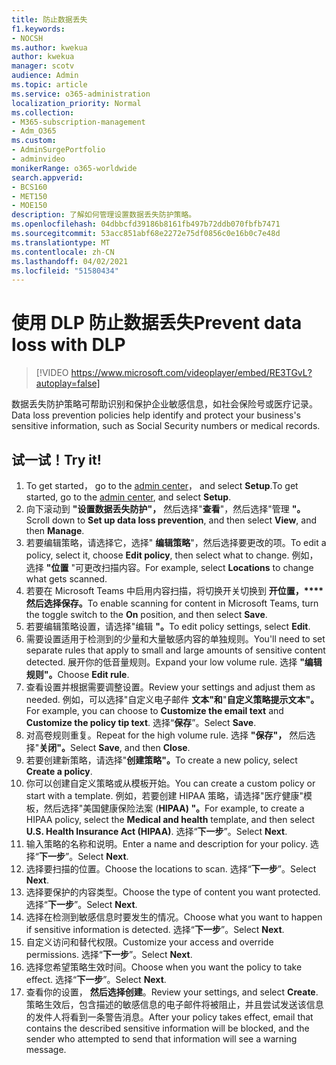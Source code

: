 ```yaml
---
title: 防止数据丢失
f1.keywords:
- NOCSH
ms.author: kwekua
author: kwekua
manager: scotv
audience: Admin
ms.topic: article
ms.service: o365-administration
localization_priority: Normal
ms.collection:
- M365-subscription-management
- Adm_O365
ms.custom:
- AdminSurgePortfolio
- adminvideo
monikerRange: o365-worldwide
search.appverid:
- BCS160
- MET150
- MOE150
description: 了解如何管理设置数据丢失防护策略。
ms.openlocfilehash: 04dbbcfd39186b8161fb497b72ddb070fbfb7471
ms.sourcegitcommit: 53acc851abf68e2272e75df0856c0e16b0c7e48d
ms.translationtype: MT
ms.contentlocale: zh-CN
ms.lasthandoff: 04/02/2021
ms.locfileid: "51580434"
---
```

# <a name="prevent-data-loss-with-dlp"></a><span data-ttu-id="a39c9-103">使用 DLP 防止数据丢失</span><span class="sxs-lookup"><span data-stu-id="a39c9-103">Prevent data loss with DLP</span></span>

> [!VIDEO https://www.microsoft.com/videoplayer/embed/RE3TGvL?autoplay=false]

<span data-ttu-id="a39c9-104">数据丢失防护策略可帮助识别和保护企业敏感信息，如社会保险号或医疗记录。</span><span class="sxs-lookup"><span data-stu-id="a39c9-104">Data loss prevention policies help identify and protect your business's sensitive information, such as Social Security numbers or medical records.</span></span> 

## <a name="try-it"></a><span data-ttu-id="a39c9-105">试一试！</span><span class="sxs-lookup"><span data-stu-id="a39c9-105">Try it!</span></span>

1. <span data-ttu-id="a39c9-106">To get started， go to the [admin center](https://admin.microsoft.com)， and select **Setup**.</span><span class="sxs-lookup"><span data-stu-id="a39c9-106">To get started, go to the [admin center](https://admin.microsoft.com), and select **Setup**.</span></span>
1. <span data-ttu-id="a39c9-107">向下滚动到 **"设置数据丢失防护"，** 然后选择"**查看**"，然后选择"管理 **"。**</span><span class="sxs-lookup"><span data-stu-id="a39c9-107">Scroll down to **Set up data loss prevention**, and then select **View**, and then **Manage**.</span></span>
1. <span data-ttu-id="a39c9-108">若要编辑策略，请选择它，选择" **编辑策略**"，然后选择要更改的项。</span><span class="sxs-lookup"><span data-stu-id="a39c9-108">To edit a policy, select it, choose **Edit policy**, then select what to change.</span></span> <span data-ttu-id="a39c9-109">例如，选择 **"位置** "可更改扫描内容。</span><span class="sxs-lookup"><span data-stu-id="a39c9-109">For example, select **Locations** to change what gets scanned.</span></span>
1. <span data-ttu-id="a39c9-110">若要在 Microsoft Teams 中启用内容扫描，将切换开关切换到 **开位置，\*\*\*\*然后选择保存。**</span><span class="sxs-lookup"><span data-stu-id="a39c9-110">To enable scanning for content in Microsoft Teams, turn the toggle switch to the **On** position, and then select **Save**.</span></span>
1. <span data-ttu-id="a39c9-111">若要编辑策略设置，请选择"编辑 **"。**</span><span class="sxs-lookup"><span data-stu-id="a39c9-111">To edit policy settings, select **Edit**.</span></span>
1. <span data-ttu-id="a39c9-112">需要设置适用于检测到的少量和大量敏感内容的单独规则。</span><span class="sxs-lookup"><span data-stu-id="a39c9-112">You'll need to set separate rules that apply to small and large amounts of sensitive content detected.</span></span> <span data-ttu-id="a39c9-113">展开你的低音量规则。</span><span class="sxs-lookup"><span data-stu-id="a39c9-113">Expand your low volume rule.</span></span> <span data-ttu-id="a39c9-114">选择 **"编辑规则"。**</span><span class="sxs-lookup"><span data-stu-id="a39c9-114">Choose **Edit rule**.</span></span>
1. <span data-ttu-id="a39c9-115">查看设置并根据需要调整设置。</span><span class="sxs-lookup"><span data-stu-id="a39c9-115">Review your settings and adjust them as needed.</span></span> <span data-ttu-id="a39c9-116">例如，可以选择"自定义电子邮件 **文本"和**"**自定义策略提示文本"。**</span><span class="sxs-lookup"><span data-stu-id="a39c9-116">For example, you can choose to **Customize the email text** and **Customize the policy tip text**.</span></span> <span data-ttu-id="a39c9-117">选择“**保存**”。</span><span class="sxs-lookup"><span data-stu-id="a39c9-117">Select **Save**.</span></span>
1. <span data-ttu-id="a39c9-118">对高卷规则重复。</span><span class="sxs-lookup"><span data-stu-id="a39c9-118">Repeat for the high volume rule.</span></span> <span data-ttu-id="a39c9-119">选择 **"保存"，** 然后选择"**关闭"。**</span><span class="sxs-lookup"><span data-stu-id="a39c9-119">Select **Save**, and then **Close**.</span></span>
1. <span data-ttu-id="a39c9-120">若要创建新策略，请选择"**创建策略"。**</span><span class="sxs-lookup"><span data-stu-id="a39c9-120">To create a new policy, select **Create a policy**.</span></span>
1. <span data-ttu-id="a39c9-121">你可以创建自定义策略或从模板开始。</span><span class="sxs-lookup"><span data-stu-id="a39c9-121">You can create a custom policy or start with a template.</span></span> <span data-ttu-id="a39c9-122">例如，若要创建 HIPAA 策略，请选择"医疗健康"模板，然后选择"美国健康保险法案 (**HIPAA) "。**</span><span class="sxs-lookup"><span data-stu-id="a39c9-122">For example, to create a HIPAA policy, select the **Medical and health** template, and then select **U.S. Health Insurance Act (HIPAA)**.</span></span> <span data-ttu-id="a39c9-123">选择“**下一步**”。</span><span class="sxs-lookup"><span data-stu-id="a39c9-123">Select **Next**.</span></span>
1. <span data-ttu-id="a39c9-124">输入策略的名称和说明。</span><span class="sxs-lookup"><span data-stu-id="a39c9-124">Enter a name and description for your policy.</span></span> <span data-ttu-id="a39c9-125">选择“**下一步**”。</span><span class="sxs-lookup"><span data-stu-id="a39c9-125">Select **Next**.</span></span>
1. <span data-ttu-id="a39c9-126">选择要扫描的位置。</span><span class="sxs-lookup"><span data-stu-id="a39c9-126">Choose the locations to scan.</span></span> <span data-ttu-id="a39c9-127">选择“**下一步**”。</span><span class="sxs-lookup"><span data-stu-id="a39c9-127">Select **Next**.</span></span>
1. <span data-ttu-id="a39c9-128">选择要保护的内容类型。</span><span class="sxs-lookup"><span data-stu-id="a39c9-128">Choose the type of content you want protected.</span></span> <span data-ttu-id="a39c9-129">选择“**下一步**”。</span><span class="sxs-lookup"><span data-stu-id="a39c9-129">Select **Next**.</span></span>
1. <span data-ttu-id="a39c9-130">选择在检测到敏感信息时要发生的情况。</span><span class="sxs-lookup"><span data-stu-id="a39c9-130">Choose what you want to happen if sensitive information is detected.</span></span> <span data-ttu-id="a39c9-131">选择“**下一步**”。</span><span class="sxs-lookup"><span data-stu-id="a39c9-131">Select **Next**.</span></span>
1. <span data-ttu-id="a39c9-132">自定义访问和替代权限。</span><span class="sxs-lookup"><span data-stu-id="a39c9-132">Customize your access and override permissions.</span></span> <span data-ttu-id="a39c9-133">选择“**下一步**”。</span><span class="sxs-lookup"><span data-stu-id="a39c9-133">Select **Next**.</span></span>
1. <span data-ttu-id="a39c9-134">选择您希望策略生效时间。</span><span class="sxs-lookup"><span data-stu-id="a39c9-134">Choose when you want the policy to take effect.</span></span> <span data-ttu-id="a39c9-135">选择“**下一步**”。</span><span class="sxs-lookup"><span data-stu-id="a39c9-135">Select **Next**.</span></span>
1. <span data-ttu-id="a39c9-136">查看你的设置， **然后选择创建**。</span><span class="sxs-lookup"><span data-stu-id="a39c9-136">Review your settings, and select **Create**.</span></span> <span data-ttu-id="a39c9-137">策略生效后，包含描述的敏感信息的电子邮件将被阻止，并且尝试发送该信息的发件人将看到一条警告消息。</span><span class="sxs-lookup"><span data-stu-id="a39c9-137">After your policy takes effect, email that contains the described sensitive information will be blocked, and the sender who attempted to send that information will see a warning message.</span></span>